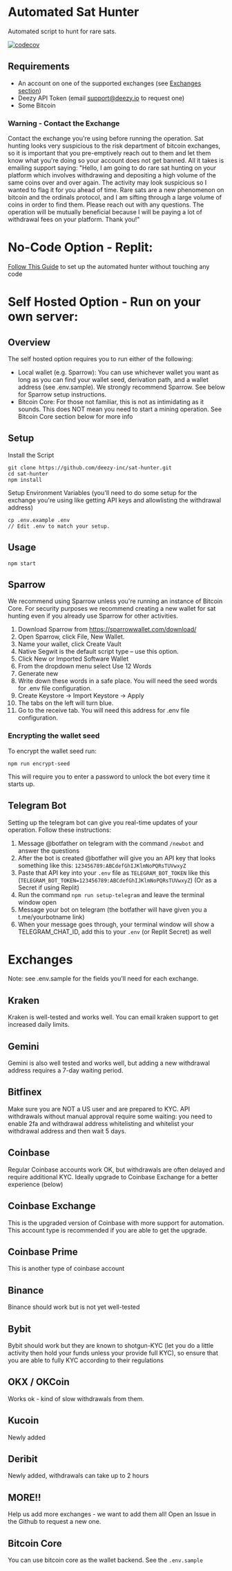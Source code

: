 # Automated Sat Hunter
Automated script to hunt for rare sats.

[![codecov](https://codecov.io/gh/deezy-inc/sat-hunter/graph/badge.svg?token=Z6LUE3D7FQ)](https://codecov.io/gh/deezy-inc/sat-hunter)

## Requirements
- An account on one of the supported exchanges (see [Exchanges section](https://github.com/deezy-inc/sat-hunter#exchanges))
- Deezy API Token (email support@deezy.io to request one)
- Some Bitcoin

### Warning - Contact the Exchange
Contact the exchange you're using before running the operation. Sat hunting looks very suspicious to the risk department of bitcoin exchanges, so it is important
that you pre-emptively reach out to them and let them know what you're doing so your account does not get banned. All
it takes is emailing support saying: "Hello, I am going to do rare sat hunting on your platform which involves
withdrawing and depositing a high volume of the same coins over and over again. The activity may look suspicious so I
wanted to flag it for you ahead of time. Rare sats are a new phenomenon on bitcoin and the ordinals protocol, and I am
sifting through a large volume of coins in order to find them. Please reach out with any questions. The operation will
be mutually beneficial because I will be paying a lot of withdrawal fees on your platform. Thank you!"

# No-Code Option - Replit:
[Follow This Guide](https://docs.google.com/document/d/17Psk_fY-mhDJ9oVYz2OwbMT1CjCvdOk6Ugqpf0-y_ds/edit#heading=h.a0btlgclkz18) to set up the automated hunter without touching any code

# Self Hosted Option - Run on your own server:

## Overview
The self hosted option requires you to run either of the following:
- Local wallet (e.g. Sparrow): You can use whichever wallet you want as long as you can find your wallet seed, derivation path, and a wallet address (see .env.sample). We strongly recommend Sparrow. See below for Sparrow setup instructions.
- Bitcoin Core: For those not familiar, this is not as intimidating as it sounds. This does NOT mean you need to start a mining operation. See Bitcoin Core section below for more info


## Setup
Install the Script
```
git clone https://github.com/deezy-inc/sat-hunter.git
cd sat-hunter
npm install
```

Setup Environment Variables (you'll need to do some setup for the exchange you're using like getting API keys and allowlisting the withdrawal address)
```
cp .env.example .env
// Edit .env to match your setup.
```



## Usage
```
npm start
```

## Sparrow
We recommend using Sparrow unless you're running an instance of Bitcoin Core. For security purposes we recommend creating a new wallet for sat hunting even if you already use Sparrow for other activities.
1) Download Sparrow from https://sparrowwallet.com/download/
2) Open Sparrow, click File, New Wallet.
3) Name your wallet, click Create Vault
4) Native Segwit is the default script type – use this option.
5) Click New or Imported Software Wallet
6) From the dropdown menu select Use 12 Words
7) Generate new
8) Write down these words in a safe place. You will need the seed words for .env file configuration.
9) Create Keystore -> Import Keystore -> Apply
10) The tabs on the left will turn blue.
11) Go to the receive tab. You will need this address for .env file configuration.

### Encrypting the wallet seed
To encrypt the wallet seed run:
```
npm run encrypt-seed
```
This will require you to enter a password to unlock the bot every time it starts up.

## Telegram Bot
Setting up the telegram bot can give you real-time updates of your operation. Follow these instructions:
1) Message @botfather on telegram with the command `/newbot` and answer the questions
2) After the bot is created @botfather will give you an API key that looks something like this: `123456789:ABCdefGhIJKlmNoPQRsTUVwxyZ`
3) Paste that API key into your `.env` file as `TELEGRAM_BOT_TOKEN` like this (`TELEGRAM_BOT_TOKEN=123456789:ABCdefGhIJKlmNoPQRsTUVwxyZ`) (Or as a Secret if using Replit)
4) Run the command `npm run setup-telegram` and leave the terminal window open
5) Message your bot on telegram (the botfather will have given you a t.me/yourbotname link)
6) When your message goes through, your terminal window will show a TELEGRAM_CHAT_ID, add this to your `.env` (or Replit Secret) as well

# Exchanges
Note: see .env.sample for the fields you'll need for each exchange.

## Kraken
Kraken is well-tested and works well. You can email kraken support to get increased daily limits.

## Gemini
Gemini is also well tested and works well, but adding a new withdrawal address requires a 7-day waiting period.

## Bitfinex
Make sure you are NOT a US user and are prepared to KYC. API withdrawals without manual approval require some waiting: you need to enable 2fa and withdrawal address whitelisting and whitelist your withdrawal address and then wait 5 days.

## Coinbase
Regular Coinbase accounts work OK, but withdrawals are often delayed and require additional KYC. Ideally upgrade to Coinbase Exchange for a better experience (below)

## Coinbase Exchange
This is the upgraded version of Coinbase with more support for automation. This account type is recommended if you are able to get the upgrade.

## Coinbase Prime
This is another type of coinbase account

## Binance
Binance should work but is not yet well-tested

## Bybit
Bybit should work but they are known to shotgun-KYC (let you do a little activity then hold your funds unless your provide full KYC), so ensure that you are able to fully KYC according to their regulations

## OKX / OKCoin
Works ok - kind of slow withdrawals from them.

## Kucoin
Newly added

## Deribit
Newly added, withdrawals can take up to 2 hours

## MORE!!
Help us add more exchanges - we want to add them all! Open an Issue in the Github to request a new one.



## Bitcoin Core
You can use bitcoin core as the wallet backend. See the `.env.sample`
